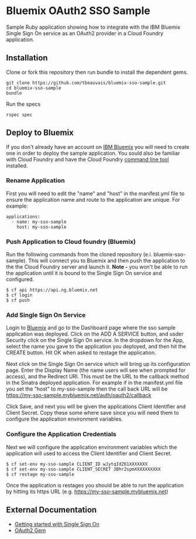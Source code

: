 Bluemix OAuth2 SSO Sample
==================

Sample Ruby application showing how to integrate with the IBM Bluemix Single Sign On service as an OAuth2 provider in a Cloud Foundry application.

## Installation
Clone or fork this repository then run bundle to install the dependent gems.  

    git clone https://github.com/tbeauvais/bluemix-sso-sample.git
    cd bluemix-sso-sample
    bundle

Run the specs

    rspec spec
    
## Deploy to Bluemix
If you don't already have an account on [IBM Bluemix](https://ace.ng.bluemix.net) you will need to create one in order to deploy the sample application. You sould also be familiar with Cloud Foundry and have the Cloud Foundry [command line tool](http://docs.cloudfoundry.org/devguide/installcf/whats-new-v6.html) installed. 
   
### Rename Application 
First you will need to edit the "name" and "host" in the manifest.yml file to ensure the application name and route to the application are unique. For example:

    applications:
      - name: my-sso-sample
        host: my-sso-sample

### Push Application to Cloud foundry (Bluemix)
Run the following commands from the cloned repository (e.i. bluemix-sso-sample). This will connect you to Bluemix and then push the application to the the Cloud Foundry server and launch it. **Note -** you won't be able to run the application until it is bound to the Single Sign On service and configured. 

    $ cf api https://api.ng.bluemix.net
    $ cf login
    $ cf push


### Add Single Sign On Service
Login to [Bluemix](https://ace.ng.bluemix.net) and go to the Dashboard page where the sso sample application was deployed. Click on the ADD A SERVICE button, and usder Security click on the Single Sign On service. In the dropdown for the App, select the name you gave to the application you deployed, and then hit the CREATE button. Hit OK when asked to restage the application.

Next click on the Single Sign On service which will bring up its configuration page.
Enter the Display Name (the name users will see when prompted for access), and the Redirect URI. This must be the URL to the callback method in the Sinatra deployed application. For example if in the manifest.yml file you set the "host" to my-sso-sample then the call back URL will be https://my-sso-sample.mybluemix.net/auth/oauth2/callback


Click Save, and next you will be given the applications Client Identifier and Client Secret. Copy these some where save since you will need them to configure the application environment variables.






### Configure the Application Credentials
Next we will configure the application environment variables which the application will used to access the Client Identifier and Client Secret.

    $ cf set-env my-sso-sample CLIENT_ID wJytqIdZ61XXXXXXX
    $ cf set-env my-sso-sample CLIENT_SECRET 3Bhr2spmXXXXXXXXXX
    $ cf restage my-sso-sample


Once the application is restages you should be able to run the application by hitting its https URL (e.g. https://my-sso-sample.mybluemix.net)



## External Documentation

* [Getting started with Single Sign On](https://www.ng.bluemix.net/docs/#services/SingleSignOn/index.html#sso_gettingstarted)
* [OAuth2 Gem](https://github.com/intridea/oauth2)
